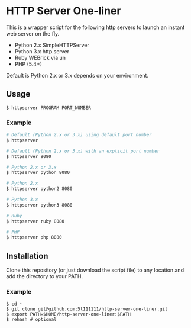 # HTTP Server One-liner

This is a wrapper script for the following http servers to launch an instant web server on the fly.

- Python 2.x SimpleHTTPServer
- Python 3.x http.server
- Ruby WEBrick via un
- PHP (5.4+)

Default is Python 2.x or 3.x depends on your environment.

## Usage

```text
$ httpserver PROGRAM PORT_NUMBER
```

### Example

```bash
# Default (Python 2.x or 3.x) using default port number
$ httpserver

# Default (Python 2.x or 3.x) with an explicit port number
$ httpserver 8080

# Python 2.x or 3.x
$ httpserver python 8080

# Python 2.x
$ httpserver python2 8080

# Python 3.x
$ httpserver python3 8080

# Ruby
$ httpserver ruby 8080

# PHP
$ httpserver php 8080
```

## Installation

Clone this repository (or just download the script file) to any location and add the directory to your PATH.

### Example

```text
$ cd ~
$ git clone git@github.com:5t111111/http-server-one-liner.git
$ export PATH=$HOME/http-server-one-liner:$PATH
$ rehash # optional
```

